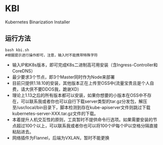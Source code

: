 # KBI
Kubernetes Binarization Installer 
## 运行方法
```shell
bash kbi.sh
#根据提示进行操作即可，注意，输入时不能携带特殊字符
```
- 输入IP和K8s版本，即可完成K8s二进制高可用安装（含Ingress-Controller和CoreDNS）
- 最少要求3个节点，即3个Master同时作为Node来部署
- 目前只提供1.18.10的安装，其他版本正在上传至OSS中(流量宝贵且是个人自费，请大侠不要DDOS我，跪谢XD）
- 理论上1.13之后的所有版本都可以安装，如果你想要的小版本在OSS中不存在，可以联系我或者你也可以自行下载server类型的tar.gz分发包，解压至/usr/local/bin目录下，脚本检测到存在kube-apiserver文件则跳过下载kubernetes-server-XXX.tar.gz文件的下载。
- 本着提升人机交互性的原则，工具暂时不提供命令行选项。如果需要安装的节点超过100个以上，可以联系我或者你也可以将100个IP每个IP以空格分隔直接粘贴进去。
- 网络插件为Flannel，后端为VXLAN，暂时不能更换


